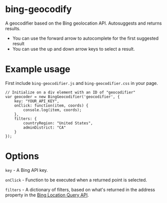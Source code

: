 # bing-geocodify
A geocodifier based on the Bing geolocation API. Autosuggests and returns results. 

- You can use the forward arrow to autocomplete for the first suggested result
- You can use the up and down arrow keys to select a result. 


# Example usage
First include `bing-geocodifier.js` and `bing-geocodifier.css` in your page. 

```
// Initialize on a div element with an ID of "geocodifier"
var geocoder = new BingGeocodifier('geocodifier', {
    key: "YOUR_API_KEY",
    onClick: function(item, coords) {
        console.log(item, coords);
    },
    filters: {
        countryRegion: "United States",
        adminDistrict: "CA"
    }
});
```

# Options
`key` - A Bing API key. 

`onClick` - Function to be executed when a returned point is selected.

`filters` - A dictionary of filters, based on what's returned in the address property in the [Bing Location Query API](https://msdn.microsoft.com/en-us/library/ff701711.aspx). 